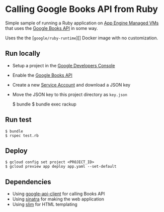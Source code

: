 # Calling Google Books API from Ruby

Simple sample of running a Ruby application on [App Engine Managed VMs][] 
that uses the [Google Books API][reference] in some way.

Uses the the [`google/ruby-runtime`][] Docker image with no customization.

## Run locally

 - Setup a project in the [Google Developers Console][]
 - Enable the [Google Books API][]
 - Create a new [Service Account][] and download a JSON key
 - Move the JSON key to this project directory as `key.json`

    $ bundle
    $ bundle exec rackup

## Run test

    $ bundle
    $ rspec test.rb

## Deploy

    $ gcloud config set project <PROJECT_ID>
    $ gcloud preview app deploy app.yaml --set-default

## Dependencies

 - Using [google-api-client][] for calling Books API
 - Using [sinatra][] for making the web application
 - Using [slim][] for HTML templating

[Google Developers Console]: https://console.developers.google.com
[Datastore API]: https://console.developers.google.com/project/_/apiui/apiview/datastore/overview
[Service Account]: https://console.developers.google.com/project/_/apiui/credential
[App Engine Managed VMs]: https://cloud.google.com/appengine/docs/managed-vms/
[google/ruby-runtime]: https://registry.hub.docker.com/u/google/ruby-runtime/
[reference]: https://developers.google.com/books/docs/v1/reference/
[Google Books API]: https://console.developers.google.com/project/_/apiui/apiview/books/overview
[google-api-client]: https://github.com/google/google-api-ruby-client
[sinatra]: http://www.sinatrarb.com/
[slim]: http://slim-lang.com/
